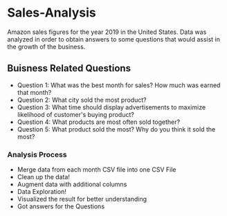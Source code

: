 # Sales-Analysis
Amazon sales figures for the year 2019 in the United States. Data was analyzed in order to obtain answers to some questions that would assist in the growth of the business.


## Buisness Related Questions 

- Question 1: What was the best month for sales? How much was earned that month? 
- Question 2: What city sold the most product?
- Question 3: What time should display advertisements to maximize likelihood of customer's buying product?
- Question 4: What products are most often sold together?
- Question 5: What product sold the most? Why do you think it sold the most?


### Analysis Process

- Merge data from each month CSV file into one CSV File
- Clean up the data!
- Augment data with additional columns
- Data Exploration!
- Visualized the result for better understanding
- Got answers for the Questions

